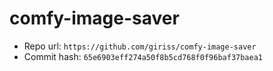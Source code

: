 # comfy-image-saver
- Repo url: `https://github.com/giriss/comfy-image-saver`
- Commit hash: `65e6903eff274a50f8b5cd768f0f96baf37baea1`